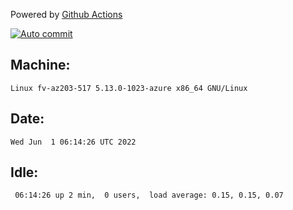 Powered by [Github Actions](https://github.com/features/actions)

[![Auto commit](https://github.com/gyfary/workstation/workflows/Auto%20commit/badge.svg)](https://github.com/gyfary/workstation/actions?query=workflow%3A%22Auto+commit%22)

## Machine:
```
Linux fv-az203-517 5.13.0-1023-azure x86_64 GNU/Linux
```
## Date:
```
Wed Jun  1 06:14:26 UTC 2022
```
## Idle:
```
 06:14:26 up 2 min,  0 users,  load average: 0.15, 0.15, 0.07
```

